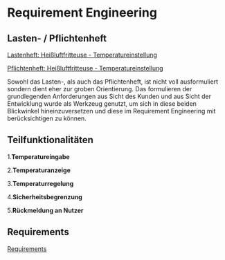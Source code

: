 # Requirement Engineering


## Lasten- / Pflichtenheft

[Lastenheft: Heißluftfritteuse - Temperatureinstellung](./referenziert/Requirement_Engineering/Lastenheft.md)

[Pflichtenheft: Heißluftfritteuse - Temperatureinstellung](./referenziert/Requirement_Engineering/Pflichtenheft.md)

Sowohl das Lasten-, als auch das Pflichtenheft, ist nicht voll ausformuliert sondern dient eher zur groben Orientierung.
Das formulieren der grundlegenden Anforderungen aus Sicht des Kunden und aus Sicht der Entwicklung wurde als Werkzeug
genutzt, um sich in diese beiden Blickwinkel hineinzuversetzen und diese im Requirement Engineering mit berücksichtigen
zu können.


## Teilfunktionalitäten


1.**Temperatureingabe**

2.**Temperaturanzeige**

3.**Temperaturregelung**

4.**Sicherheitsbegrenzung**

5.**Rückmeldung an Nutzer**


## Requirements


[Requirements](Requirements.md)
